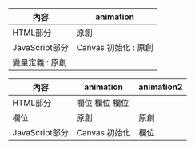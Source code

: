 | 內容          | animation |
| ------------- | ----------- | 
| HTML部分       |  原創  |
| JavaScript部分 |  Canvas 初始化 : 原創
變量定義 : 原創| 



| 內容          | animation | animation2 |
| ------------- | ----------- | ---------- |
| HTML部分       | 欄位 欄位    欄位       |
| 欄位          | 原創        | 原創       |
| JavaScript部分 | Canvas 初始化 | 欄位       |
